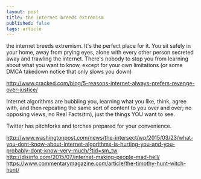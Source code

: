 ```yaml
---
layout: post
title: the internet breeds extremism
published: false
tags: article
---
```


the internet breeds extremism. It's the perfect place for it. You sit safely in 
your home, away from prying eyes, alone with every other person 
secreted away and trawling the internet. There's nobody to stop you from 
learning about what you want to know, except for your own limitations (or some 
DMCA takedown notice that only slows you down)

http://www.cracked.com/blog/5-reasons-internet-always-prefers-revenge-over-justice/

Internet algorithms are bubbling you, learning what you like, think, agree with,
and then repeating the same sort of content to you over and over; no opposing 
views, no Real Facts(tm), just the things YOU want to see. 

Twitter has pitchforks and torches prepared for your convenience.


http://www.washingtonpost.com/news/the-intersect/wp/2015/03/23/what-you-dont-know-about-internet-algorithms-is-hurting-you-and-you-probably-dont-know-very-much/?tid=sm_tw
http://disinfo.com/2015/07/internet-making-people-mad-hell/
https://www.commentarymagazine.com/article/the-timothy-hunt-witch-hunt/
